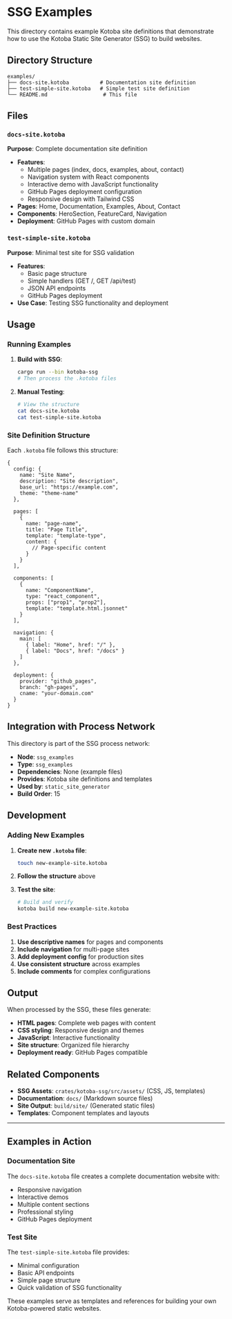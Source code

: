 # SSG Examples

This directory contains example Kotoba site definitions that demonstrate how to use the Kotoba Static Site Generator (SSG) to build websites.

## Directory Structure

```
examples/
├── docs-site.kotoba          # Documentation site definition
├── test-simple-site.kotoba   # Simple test site definition
└── README.md                  # This file
```

## Files

### `docs-site.kotoba`
**Purpose**: Complete documentation site definition
- **Features**:
  - Multiple pages (index, docs, examples, about, contact)
  - Navigation system with React components
  - Interactive demo with JavaScript functionality
  - GitHub Pages deployment configuration
  - Responsive design with Tailwind CSS
- **Pages**: Home, Documentation, Examples, About, Contact
- **Components**: HeroSection, FeatureCard, Navigation
- **Deployment**: GitHub Pages with custom domain

### `test-simple-site.kotoba`
**Purpose**: Minimal test site for SSG validation
- **Features**:
  - Basic page structure
  - Simple handlers (GET /, GET /api/test)
  - JSON API endpoints
  - GitHub Pages deployment
- **Use Case**: Testing SSG functionality and deployment

## Usage

### Running Examples

1. **Build with SSG**:
   ```bash
   cargo run --bin kotoba-ssg
   # Then process the .kotoba files
   ```

2. **Manual Testing**:
   ```bash
   # View the structure
   cat docs-site.kotoba
   cat test-simple-site.kotoba
   ```

### Site Definition Structure

Each `.kotoba` file follows this structure:

```jsonnet
{
  config: {
    name: "Site Name",
    description: "Site description",
    base_url: "https://example.com",
    theme: "theme-name"
  },

  pages: [
    {
      name: "page-name",
      title: "Page Title",
      template: "template-type",
      content: {
        // Page-specific content
      }
    }
  ],

  components: [
    {
      name: "ComponentName",
      type: "react_component",
      props: ["prop1", "prop2"],
      template: "template.html.jsonnet"
    }
  ],

  navigation: {
    main: [
      { label: "Home", href: "/" },
      { label: "Docs", href: "/docs" }
    ]
  },

  deployment: {
    provider: "github_pages",
    branch: "gh-pages",
    cname: "your-domain.com"
  }
}
```

## Integration with Process Network

This directory is part of the SSG process network:

- **Node**: `ssg_examples`
- **Type**: `ssg_examples`
- **Dependencies**: None (example files)
- **Provides**: Kotoba site definitions and templates
- **Used by**: `static_site_generator`
- **Build Order**: 15

## Development

### Adding New Examples

1. **Create new `.kotoba` file**:
   ```bash
   touch new-example-site.kotoba
   ```

2. **Follow the structure** above

3. **Test the site**:
   ```bash
   # Build and verify
   kotoba build new-example-site.kotoba
   ```

### Best Practices

1. **Use descriptive names** for pages and components
2. **Include navigation** for multi-page sites
3. **Add deployment config** for production sites
4. **Use consistent structure** across examples
5. **Include comments** for complex configurations

## Output

When processed by the SSG, these files generate:

- **HTML pages**: Complete web pages with content
- **CSS styling**: Responsive design and themes
- **JavaScript**: Interactive functionality
- **Site structure**: Organized file hierarchy
- **Deployment ready**: GitHub Pages compatible

## Related Components

- **SSG Assets**: `crates/kotoba-ssg/src/assets/` (CSS, JS, templates)
- **Documentation**: `docs/` (Markdown source files)
- **Site Output**: `build/site/` (Generated static files)
- **Templates**: Component templates and layouts

---

## Examples in Action

### Documentation Site
The `docs-site.kotoba` file creates a complete documentation website with:

- Responsive navigation
- Interactive demos
- Multiple content sections
- Professional styling
- GitHub Pages deployment

### Test Site
The `test-simple-site.kotoba` file provides:

- Minimal configuration
- Basic API endpoints
- Simple page structure
- Quick validation of SSG functionality

These examples serve as templates and references for building your own Kotoba-powered static websites.

